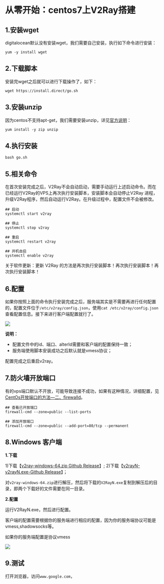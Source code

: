 # 从零开始：centos7上V2Ray搭建

## **1.安装wget**

digitalocean默认没有安装wget，我们需要自己安装，执行如下命令进行安装：

```
yum -y install wget
```

## **2.下载脚本**

安装完wget之后就可以进行下载操作了，如下：

```
wget https://install.direct/go.sh
```

## **3.安装unzip**

因为centos不支持apt-get，我们需要安装unzip，详见[官方说明](https://www.v2ray.com/chapter_00/install.html)：

```
yum install -y zip unzip  
```

## **4.执行安装**

```
bash go.sh
```

## **5.相关命令**

在首次安装完成之后，V2Ray不会自动启动，需要手动运行上述启动命令。而在已经运行V2Ray的VPS上再次执行安装脚本，安装脚本会自动停止V2Ray 进程，升级V2Ray程序，然后自动运行V2Ray。在升级过程中，配置文件不会被修改。

```
## 启动
systemctl start v2ray

## 停止
systemctl stop v2ray

## 重启
systemctl restart v2ray

## 开机自启
systemctl enable v2ray
```

关于软件更新：更新 V2Ray 的方法是再次执行安装脚本！再次执行安装脚本！再次执行安装脚本！

## **6.配置**

如果你按照上面的命令执行安装完成之后，服务端其实是不需要再进行任何配置的，配置文件位于`/etc/v2ray/config.json`，使用`cat /etc/v2ray/config.json`查看配置信息。接下来进行客户端配置就行了。

![](https://i.loli.net/2019/11/14/QoctYwDBdUXpZzk.png)





**说明：**

- 配置文件中的id、端口、alterId需要和客户端的配置保持一致；
- 服务端使用脚本安装成功之后默认就是vmess协议；

配置完成之后重启v2ray。

## **7.防火墙开放端口**

有的vps端口默认不开放，可能导致连接不成功，如果有这种情况，详细配置，见[CentOs开放端口的方法—二、firewalld](https://www.4spaces.org/centos-open-porter/)。

```
## 查看已开放端口
firewall-cmd --zone=public --list-ports

## 添加开放端口
firewall-cmd --zone=public --add-port=80/tcp --permanent

```

## 8.Windows 客户端

**1.下载**

1)下载【[v2ray-windows-64.zip Github Release](https://github.com/v2ray/v2ray-core/releases)】;
2)下载【[v2rayN-v2rayN.exe-Github Release](https://github.com/2dust/v2rayN/releases)】；

对`v2ray-windows-64.zip`进行解压，然后将下载的`V2RayN.exe`复制到解压后的目录，即两个下载好的文件需要在同一目录。



**2.配置**

运行V2RayN.exe，然后进行配置。

客户端的配置需要根据你的服务端进行相应的配置，因为你的服务端协议可能是vmess,shadowsocks等。

如果你的服务端配置是协议vmess

![](https://i.loli.net/2019/11/14/g9EWh8BblOQqRyD.png)



## 9.测试

打开浏览器，访问`www.google.com`，